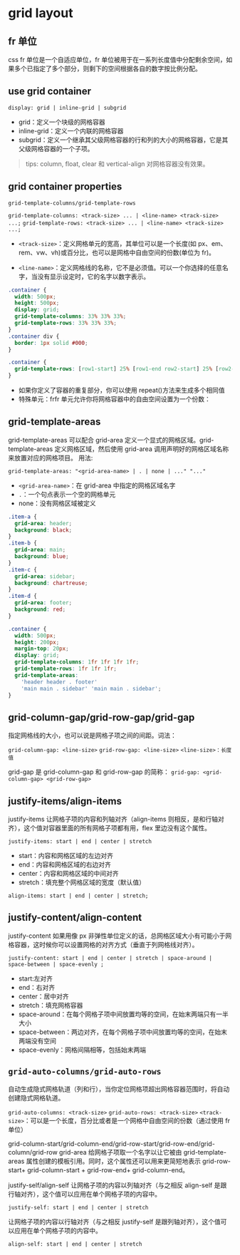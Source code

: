 # grid layout

## fr 单位

css fr 单位是一个自适应单位，fr 单位被用于在一系列长度值中分配剩余空间，如果多个已指定了多个部分，则剩下的空间根据各自的数字按比例分配。

## use grid container

`display: grid | inline-grid | subgrid`

- grid：定义一个块级的网格容器
- inline-grid：定义一个内联的网格容器
- subgrid：定义一个继承其父级网格容器的行和列的大小的网格容器，它是其父级网格容器的一个子项。

> tips: column, float, clear 和 vertical-align 对网格容器没有效果。

## grid container properties

`grid-template-columns/grid-template-rows`

`grid-template-columns: <track-size> ... | <line-name> <track-size> ...;`
`grid-template-rows: <track-size> ... | <line-name> <track-size> ...;`

- `<track-size>`：定义网格单元的宽高，其单位可以是一个长度(如 px、em、rem、vw、vh)或百分比，也可以是网格中自由空间的份数(单位为 fr)。

- `<line-name>`：定义网格线的名称，它不是必须值。可以一个你选择的任意名字，当没有显示设定时，它的名字以数字表示。

```css
.container {
  width: 500px;
  height: 500px;
  display: grid;
  grid-template-columns: 33% 33% 33%;
  grid-template-rows: 33% 33% 33%;
}
.container div {
  border: 1px solid #000;
}

.container {
  grid-template-rows: [row1-start] 25% [row1-end row2-start] 25% [row2-end];
}
```

- 如果你定义了容器的重复部分，你可以使用 repeat()方法来生成多个相同值
- 特殊单元：frfr 单元允许你将网格容器中的自由空间设置为一个份数：

## grid-template-areas

grid-template-areas 可以配合 grid-area 定义一个显式的网格区域。grid-template-areas 定义网格区域，然后使用 grid-area 调用声明好的网格区域名称来放置对应的网格项目。
用法:

`grid-template-areas: "<grid-area-name> | . | none | ..." "..."`

- `<grid-area-name>`：在 grid-area 中指定的网格区域名字
- `.`：一个句点表示一个空的网格单元
- none：没有网格区域被定义

```css
.item-a {
  grid-area: header;
  background: black;
}
.item-b {
  grid-area: main;
  background: blue;
}
.item-c {
  grid-area: sidebar;
  background: chartreuse;
}
.item-d {
  grid-area: footer;
  background: red;
}

.container {
  width: 500px;
  height: 200px;
  margin-top: 20px;
  display: grid;
  grid-template-columns: 1fr 1fr 1fr 1fr;
  grid-template-rows: 1fr 1fr 1fr;
  grid-template-areas:
    'header header . footer'
    'main main . sidebar' 'main main . sidebar';
}
```

## grid-column-gap/grid-row-gap/grid-gap

指定网格线的大小，也可以说是网格子项之间的间距。词法：

`grid-column-gap: <line-size>`
`grid-row-gap: <line-size>`
`<line-size>：长度值`

grid-gap 是 grid-column-gap 和 grid-row-gap 的简称：
`grid-gap: <grid-column-gap> <grid-row-gap>`

## justify-items/align-items

justify-items 让网格子项的内容和列轴对齐（align-items 则相反，是和行轴对齐），这个值对容器里面的所有网格子项都有用，flex 里边没有这个属性。

`justify-items: start | end | center | stretch`

- start：内容和网格区域的左边对齐
- end：内容和网格区域的右边对齐
- center：内容和网格区域的中间对齐
- stretch：填充整个网格区域的宽度（默认值）

`align-items: start | end | center | stretch;`

## justify-content/align-content

justify-content 如果用像 px 非弹性单位定义的话，总网格区域大小有可能小于网格容器，这时候你可以设置网格的对齐方式（垂直于列网格线对齐）。

`justify-content: start | end | center | stretch | space-around | space-between | space-evenly ;`

- start:左对齐
- end：右对齐
- center：居中对齐
- stretch：填充网格容器
- space-around：在每个网格子项中间放置均等的空间，在始末两端只有一半大小
- space-between：两边对齐，在每个网格子项中间放置均等的空间，在始末两端没有空间
- space-evenly：网格间隔相等，包括始末两端

## `grid-auto-columns/grid-auto-rows`

自动生成隐式网格轨道（列和行），当你定位网格项超出网格容器范围时，将自动创建隐式网格轨道。

`grid-auto-columns: <track-size>`
`grid-auto-rows: <track-size>`
`<track-size>`：可以是一个长度，百分比或者是一个网格中自由空间的份数（通过使用 fr 单位）

grid-column-start/grid-column-end/grid-row-start/grid-row-end/grid-column/grid-row
grid-area
给网格子项取一个名字以让它被由 grid-template-areas 属性创建的模板引用。同时，这个属性还可以用来更简短地表示 grid-row-start+ grid-column-start + grid-row-end+ grid-column-end。

justify-self/align-self
让网格子项的内容以列轴对齐（与之相反 align-self 是跟行轴对齐），这个值可以应用在单个网格子项的内容中。

`justify-self: start | end | center | stretch`

让网格子项的内容以行轴对齐（与之相反 justify-self 是跟列轴对齐），这个值可以应用在单个网格子项的内容中。

`align-self: start | end | center | stretch`
